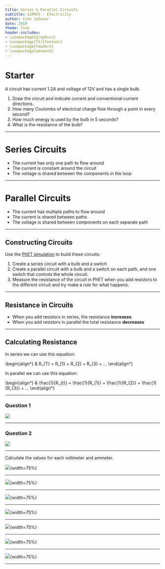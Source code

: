 ```yaml
---
title: Series & Parallel Circuits
subtitle: 12PHYS - Electricity
author: Finn LeSueur
date: 2019
theme: finn
header-includes:
- \usepackage{graphicx}
- \usepackage[T1]{fontenc}
- \usepackage{lmodern}
- \usepackage{amsmath}
---
```


# Starter

A circuit has current $1.2A$ and voltage of 12V and has a single bulb.

1. Draw the circuit and indicate current and conventional current directions.
2. How many Coulombs of electrical charge flow through a point in every second?
3. How much energy is used by the bulb in 5 seconds?
4. What is the resistance of the bulb?

---

# Series Circuits

- The current has only one path to flow around
- The current is constant around the circuit
- The voltage is shared between the components in the loop

---

# Parallel Circuits

- The current has multiple paths to flow around
- The current is shared between paths
- The voltage is shared between components on each separate path

---

## Constructing Circuits

Use the [PhET simulation](https://phet.colorado.edu/sims/html/circuit-construction-kit-dc/latest/circuit-construction-kit-dc_en.html) to build these circuits:

1. Create a series circuit with a bulb and a switch
2. Create a parallel circuit with a bulb and a switch on each path, and one switch that controls the whole circuit.
3. Measure the resistance of the circuit in PhET when you add resistors to the different circuit and try make a rule for what happens.

---

## Resistance in Circuits

- When you add resistors in series, the resistance __increases__
- When you add resistors in parallel the total resistance __decreases__

---

## Calculating Resistance

In series we can use this equation:

\begin{align*}
    & R_{T} = R_{1} + R_{2} + R_{3} + ...
\end{align*}

In parallel we can use this equation:

\begin{align*}
    & \frac{1}{R_{t}} = \frac{1}{R_{1}} + \frac{1}{R_{2}} + \frac{1}{R_{3}} + ...
\end{align*}

---

### Question 1

![](../assets/7-resistance-parallel-1.png)

---

### Question 2

![](../assets/7-resistance-parallel-2.png)

---

Calculate the values for each voltmeter and ammeter.

![](../assets/7-dc-1.png){width=75%}

---

![](../assets/7-dc-2.png){width=75%}

---

![](../assets/7-dc-3.png){width=75%}

---

![](../assets/7-dc-4.png){width=75%}

---

![](../assets/7-dc-5.png){width=75%}

---

![](../assets/7-dc-6.png){width=75%}

---

![](../assets/7-dc-answers.png){width=75%}

---
